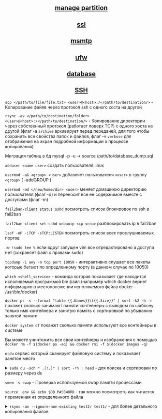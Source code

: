 <div align="center">

## [manage partition](https://github.com/Limewax163/help_unix/tree/main/manage_partition/README.md)

## [ssl](https://github.com/Limewax163/help_unix/tree/main/SSL/README.md)

## [msmtp](https://github.com/Limewax163/help_unix/tree/main/msmtp/README.md)

## [ufw](https://github.com/Limewax163/help_unix/tree/main/ufw/README.md)

## [database](https://github.com/Limewax163/help_unix/blob/main/database/README..md)

## [SSH](https://github.com/Limewax163/help_unix/blob/main/SSH/README.md) ##
</div>

`scp </path/to/file/file.txt> <user>@<host>:/</path/to/destination/>` - Копирование файлв через протокол ssh с одного хоста на другой

`rsync -av </path/to/destination/folder> <user>@<host>:/</path/to/destination/>` - Копирование директории через собственный протокол (работает поверх TCP) с одного хоста на другой (флаг -a `archive` архивирует перед передачей, для того чтобы сохранить все свойства папок и файлов, флаг -v `verbose` для отображения на экран подробной информации о процессе копирования)

Миграция таблиц в бд
mysql -p -u <user> <database> -> source /path/to/database_dump.sql

`adduser <name user>` создать пользователя linux

`usermod -aG <group> <user>` добавляет пользователя `<user>` в группу `<group>` ( -addGROUP )

`usermod -md </new/home/dir> <user>` меняет домашнюю директорию пользователя (флаг -d) и переносит все ее содержимое вместе с доступами (флаг -m)

`fail2ban-client status sshd` посмотреть список блокировок по ssh в fail2ban

`fail2ban-client set sshd unbanip <ip чела>` разблокировать ip в fail2ban

`lsof -nP -iTCP -sTCP:LISTEN` посмотреть список всех прослушиваемых портов

`:w !sudo tee %` если вдруг запущен vim все отредактировано а доступа нет (сохраняет файл с правами sudo)

`tcpdump -i any -n tcp port 10050` - интерактивно слушает все пакеты которые бегают по опредленному порту (в данном случае по 10050)

`which <shell_service>` - команда которая показывает где находится исполняемый программой bin файл (например which docker вернет информацию о местоположении исполняемого файла docker - /usr/bin/docker)



`docker ps -s --format "table {{.Names}}\t{{.Size}}" | sort -k2 -h -r` покажет сколько занимают памяти контейнеры с выводом по шаблону только имя контейнера и занятую память с сортировкой по убыванию занятой памяти

`docker system df` покажет сколько памяти используют все контейнеры в системе

Вы можете уничтожить все свои контейнеры и изображения с помощью `docker rm -f $(docker ps -aq) && docker rmi -f $(docker images -q)`

`ncdu` сервис который сканирует файловую систему и показывает занятое место


<details>
  <summary><code>sudo du -sch * .[!.]* | sort -rh | head</code> - для поиска и сортировки по размеру через du</summary>

1. du - это команда для вывода информации о размере файлов и директорий.

2. -sch * .[!.]* - это опции du, которые указывают команде следующее:

- s (или --summarize) - позволяет показать только общий размер для каждого аргумента (файл или директория).

- c (или --total) - добавляет итоговую строку в конце вывода с общим размером всех файлов и директорий.

- h (или --human-readable) - выводит размер в удобном для чтения формате (например, KB, MB, GB).

После опций du указаны аргументы:

- * - обрабатывает все файлы и директории в текущей директории.

- .[!.]* - обрабатывает скрытые файлы и директории (начинающиеся с точки), кроме . и ...

3. | - это символ "pipe", который перенаправляет вывод одной команды на ввод другой.

4. sort -rh - это команда для сортировки входных данных:

- sort - сортирует входные данные.

- -r (или --reverse) - сортирует в обратном порядке.

- -h (или --human-numeric-sort) - сортирует числа в удобном для чтения формате (например, KB, MB, GB).

5. head - это команда для вывода первых строк входных данных (по умолчанию первые 10 строк).

</details>

`smem -s swap` - Проверка используемой swap памяти процессами

`source .env && echo $DB_PASSWORD` - так можно посмотреть как читается переменная из определенного файла

<details>
  <summary><code>rsync -av --ignore-non-existing test2/ test1/</code> - для более детального копирования файлов</summary>
__

> rsync в данной команде из директории test2 рекурсивно копирует все файлы и вставляет в директорию test1, причем всю остальную структуру директорий и каталогов он оставляет не тронутой. Условный файл находившийся в test2/path/to/FILE будет скопирован в директорию
> test1/path/to/FILE, а остальные файлы в этой директори останутся не тронутыми

- по флагам:

  - `-a` - это флаг для архивного режима, который включает рекурсивное копирование файлов и директорий, сохранение метаданных (включая права доступа, временные метки и т.д.), и также сохраняет ссылки и устройства.
  - `-v` - это флаг, который включает подробный вывод (verbose mode), позволяя увидеть информацию о копируемых файлах и процессе.
  - `--ignore-non-existing` - опция, которая позволяет игнорировать отсутствующие файлы в папке назначения
  - `--ignore-existing` - опция, которая позволяет игнорировать существующие файлы в папке назначения
  - `--exclude=".env"` - опция, которая исключает копирование файлов (например с расширением  .env и т.д.)

</details>
